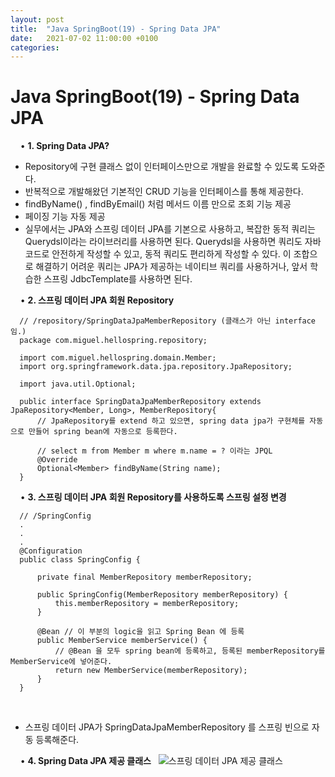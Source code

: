 ```yaml
---
layout: post
title:  "Java SpringBoot(19) - Spring Data JPA"
date:   2021-07-02 11:00:00 +0100
categories:
---
```


# Java SpringBoot(19) - Spring Data JPA
&nbsp;
&nbsp;
• **1. Spring Data JPA?**
&nbsp;
- Repository에 구현 클래스 없이 인터페이스만으로 개발을 완료할 수 있도록 도와준다.
- 반복적으로 개발해왔던 기본적인 CRUD 기능을 인터페이스를 통해 제공한다.
- findByName() , findByEmail() 처럼 메서드 이름 만으로 조회 기능 제공
- 페이징 기능 자동 제공
- 실무에서는 JPA와 스프링 데이터 JPA를 기본으로 사용하고, 복잡한 동적 쿼리는 Querydsl이라는 라이브러리를 사용하면 된다. Querydsl을 사용하면 쿼리도 자바 코드로 안전하게 작성할 수 있고, 동적 쿼리도 편리하게 작성할 수 있다. 이 조합으로 해결하기 어려운 쿼리는 JPA가 제공하는 네이티브 쿼리를 사용하거나, 앞서 학습한 스프링 JdbcTemplate를 사용하면 된다.


&nbsp;
&nbsp;
• **2. 스프링 데이터 JPA 회원 Repository**
&nbsp;
```
  // /repository/SpringDataJpaMemberRepository (클래스가 아닌 interface임.)
  package com.miguel.hellospring.repository;

  import com.miguel.hellospring.domain.Member;
  import org.springframework.data.jpa.repository.JpaRepository;

  import java.util.Optional;

  public interface SpringDataJpaMemberRepository extends JpaRepository<Member, Long>, MemberRepository{
      // JpaRepository를 extend 하고 있으면, spring data jpa가 구현체를 자동으로 만들어 spring bean에 자동으로 등록한다.

      // select m from Member m where m.name = ? 이라는 JPQL
      @Override
      Optional<Member> findByName(String name);
  }
```
&nbsp;
&nbsp;
• **3. 스프링 데이터 JPA 회원 Repository를 사용하도록 스프링 설정 변경**
&nbsp;
```
  // /SpringConfig
  .
  .
  .
  @Configuration
  public class SpringConfig {

      private final MemberRepository memberRepository;

      public SpringConfig(MemberRepository memberRepository) {
          this.memberRepository = memberRepository;
      }

      @Bean // 이 부분의 logic을 읽고 Spring Bean 에 등록
      public MemberService memberService() {
          // @Bean 을 모두 spring bean에 등록하고, 등록된 memberRepository를 MemberService에 넣어준다.
          return new MemberService(memberRepository);
      }
  }
```
&nbsp;
- 스프링 데이터 JPA가 SpringDataJpaMemberRepository 를 스프링 빈으로 자동 등록해준다.

&nbsp;
&nbsp;
• **4. Spring Data JPA 제공 클래스**
&nbsp;
![스프링 데이터 JPA 제공 클래스](../../../../assets/images/SpringDataClass.png)
&nbsp;
&nbsp;
